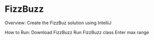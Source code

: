 # FizzBuzz

Overview:
Create the FizzBuz solution using IntelliJ

How to Run:
Download FizzBuzz
Run FizzBuzz class
Enter max range
